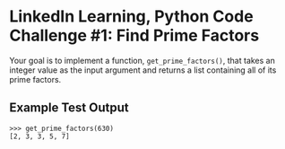 # LinkedIn Learning, Python Code Challenge #1: Find Prime Factors

Your goal is to implement a function, `get_prime_factors()`, that takes an integer value as the input argument and returns a list containing all of its prime factors.

## Example Test Output
```console
>>> get_prime_factors(630)
[2, 3, 3, 5, 7]
```
